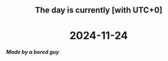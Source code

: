 <h2 align=center>The day is currently [with UTC+0]</h2>
<h1 align=center><!--TIME BEGIN-->2024-11-24<!--TIME END--></h1>
<h5>Made by a bored guy</h5>
